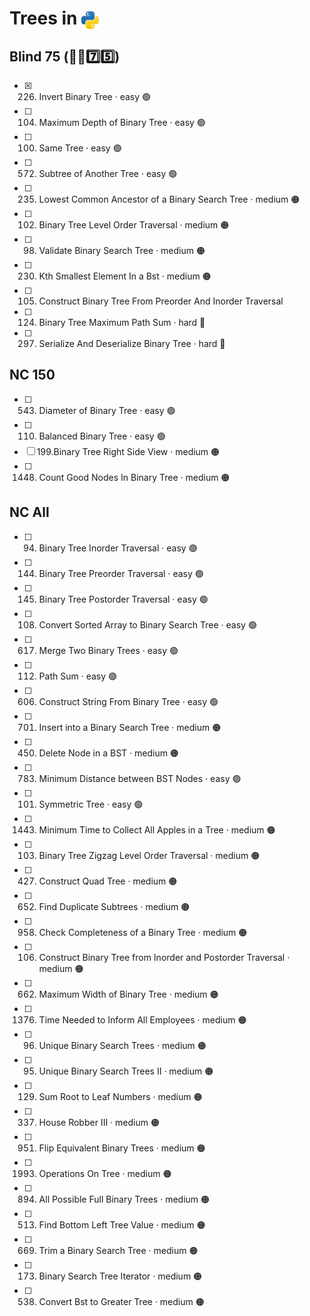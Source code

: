 # Trees in <img src="../../assets/pythonLogo.png" alt="Python logo" style="height: 1em; vertical-align: sub;">

## Blind 75 (🧑‍🦯7️⃣5️⃣)
- [x] 226. Invert Binary Tree · easy 🟢 
- [ ] 104. Maximum Depth of Binary Tree · easy 🟢 
- [ ] 100. Same Tree · easy 🟢 
- [ ] 572. Subtree of Another Tree · easy 🟢 
- [ ] 235. Lowest Common Ancestor of a Binary Search Tree · medium 🟠
- [ ] 102. Binary Tree Level Order Traversal · medium 🟠
- [ ] 98. Validate Binary Search Tree · medium 🟠
- [ ] 230. Kth Smallest Element In a Bst · medium 🟠
- [ ] 105. Construct Binary Tree From Preorder And Inorder Traversal
- [ ] 124. Binary Tree Maximum Path Sum · hard 🔴
- [ ] 297. Serialize And Deserialize Binary Tree · hard 🔴

## NC 150
- [ ] 543. Diameter of Binary Tree · easy 🟢 
- [ ] 110. Balanced Binary Tree · easy 🟢 
- [ ] 199.Binary Tree Right Side View · medium 🟠
- [ ] 1448. Count Good Nodes In Binary Tree · medium 🟠

## NC All
- [ ] 94. Binary Tree Inorder Traversal · easy 🟢 
- [ ] 144. Binary Tree Preorder Traversal · easy 🟢 
- [ ] 145. Binary Tree Postorder Traversal · easy 🟢 
- [ ] 108. Convert Sorted Array to Binary Search Tree · easy 🟢 	
- [ ] 617. Merge Two Binary Trees · easy 🟢 
- [ ] 112. Path Sum · easy 🟢 
- [ ] 606. Construct String From Binary Tree · easy 🟢 
- [ ] 701. Insert into a Binary Search Tree · medium 🟠
- [ ] 450. Delete Node in a BST · medium 🟠
- [ ] 783. Minimum Distance between BST Nodes · easy 🟢 
- [ ] 101. Symmetric Tree · easy 🟢 
- [ ] 1443. Minimum Time to Collect All Apples in a Tree · medium 🟠
- [ ] 103. Binary Tree Zigzag Level Order Traversal · medium 🟠
- [ ] 427. Construct Quad Tree · medium 🟠
- [ ] 652. Find Duplicate Subtrees · medium 🟠
- [ ] 958. Check Completeness of a Binary Tree · medium 🟠	
- [ ] 106. Construct Binary Tree from Inorder and Postorder Traversal · medium 🟠
- [ ] 662. Maximum Width of Binary Tree · medium 🟠
- [ ] 1376. Time Needed to Inform All Employees · medium 🟠
- [ ] 96. Unique Binary Search Trees · medium 🟠
- [ ] 95. Unique Binary Search Trees II · medium 🟠
- [ ] 129. Sum Root to Leaf Numbers · medium 🟠
- [ ] 337. House Robber III · medium 🟠
- [ ] 951. Flip Equivalent Binary Trees · medium 🟠
- [ ] 1993. Operations On Tree · medium 🟠
- [ ] 894. All Possible Full Binary Trees · medium 🟠	
- [ ] 513. Find Bottom Left Tree Value · medium 🟠
- [ ] 669. Trim a Binary Search Tree · medium 🟠
- [ ] 173. Binary Search Tree Iterator · medium 🟠
- [ ] 538. Convert Bst to Greater Tree · medium 🟠